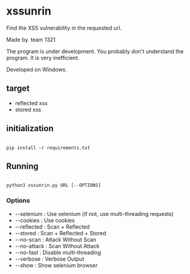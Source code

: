 # xssunrin
Find the XSS vulnerability in the requested url.

Made by. team 1321


The program is under development. You probably don't understand the program. It is very inefficient.

Developed on Windows.

## target
- reflected xss
- stored xss

## initialization
<code>
pip install -r requirements.txt
</code>

## Running
<code>
python3 xssunrin.py URL [--OPTIONS]
</code>

### Options
- --selenium : Use selenium (if not, use multi-threading requests)
- --cookies : Use cookies
- --reflected : Scan + Reflected
- --stored : Scan + Reflected + Stored
- --no-scan : Attack Without Scan
- --no-attack : Scan Without Attack
- --no-fast : Disable multi-threading
- --verbose : Verbose Output
- --show : Show selenium browser
